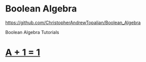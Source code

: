 # Boolean Algebra
https://github.com/ChristopherAndrewTopalian/Boolean_Algebra

Boolean Algebra Tutorials

# [A + 1 = 1](a_plus_1_equals_1/a_plus_1_equals_1.pdf)